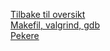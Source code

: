 [Tilbake til oversikt](../README.md)<br />
[Makefil, valgrind, gdb](./tools/README.md)<br />
[Pekere](./pointers)<br />
